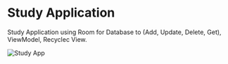 # Study Application 

Study Application using Room for Database to (Add, Update, Delete, Get), ViewModel, Recyclec View.   


![Study App](https://user-images.githubusercontent.com/90833193/141385493-920ab3ec-6f9a-4333-8f31-c847fa6d7ce7.PNG)
